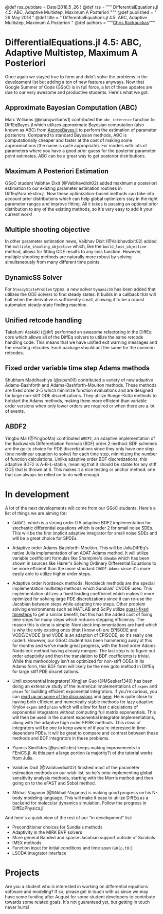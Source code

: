 @def rss_pubdate = Date(2018,5 ,26 )
@def rss = """ DifferentialEquations.jl 4.5: ABC, Adaptive Multistep, Maximum A Posteriori """
@def published = " 26 May 2018 "
@def title = " DifferentialEquations.jl 4.5: ABC, Adaptive Multistep, Maximum A Posteriori "
@def authors = """<a href="https://github.com/ChrisRackauckas">Chris Rackauckas</a>"""  

# DifferentialEquations.jl 4.5: ABC, Adaptive Multistep, Maximum A Posteriori

Once again we stayed true to form and didn't solve the problems in the
development list but adding a ton of new features anyways. Now that Google
Summer of Code (GSoC) is in full force, a lot of these updates are due to
our very awesome and productive students. Here's what we got.

## Approximate Bayesian Computation (ABC)

Marc Williams (@marcjwilliams1) contributed the `abc_inference` function to
DiffEqBayes.jl which utilizes approximate Bayesian computation (also known as
ABC) from [ApproxBayes.jl](https://github.com/marcjwilliams1/ApproxBayes.jl)
to perform the estimation of parameter posteriors. Compared to standard
Bayesian methods, ABC is computationally cheaper and faster at the cost of
making some approximations (the name is quite appropriate). For models with lots
of parameters where you have a good prior guess for the posterior parameter
point estimates, ABC can be a great way to get posterior distributions.

## Maximum A Posteriori Estimation

GSoC student Vaibhav Dixit (@Vaibhavdixit02) added maximum a posteriori estimation
to our existing parameter estimation routines in DiffEqParamEstim.jl. Now these
optimization-based methods can take into account prior distributions which can
help global optimizers stay in the right parameter ranges and improve fitting.
All it takes is passing an optional prior distribution to any of the existing
methods, so it's very easy to add it your current work!

## Multiple shooting objective

In other parameter estimation news, Vaibhav Dixit (@Vaibhavdixit02) added the
`multiple_shooting_objective` which, like the `build_loss_objective` method,
allows for fitting ODE results to any loss function. However, multiple shooting
methods are naturally more robust by solving simultaneously from many different
time points.

## DynamicSS Solver

For `SteadyStateProblem` types, a new solver `DynamicSS` has been added that
utilizes the ODE solvers to find steady states. It builds in a callback that
will halt when the derivative is sufficiently small, allowing it to be a
robust automated steady-state finding machine.

## Unified retcode handling

Takafumi Arakaki (@tkf) performed an awesome refactoring in the DiffEq core
which allows all of the DiffEq solvers to utilize the same retcode handling
code. This means that we have unified exit warning messages and the resulting
retcodes. Each package should act the same for the common retcodes.

## Fixed order variable time step Adams methods

Shubham Maddhashiya (@sipah00) contributed a variety of new adaptive
Adams-Bashforth and Adams-Bashforth-Moulton methods. These methods are fixed
order 3-5 which minimize function evaluations and are designed for large
non-stiff ODE discretizations. They utilize Runge-Kutta methods to hotstart the
Adams methods, making them more efficient than variable order versions when only
lower orders are required or when there are a lot of events.

## ABDF2

Yingbo Ma (@YingboMa) contributed `ABDF2`, an adaptive implementation of the
Backwards Differentiation Formula (BDF) order 2 method. BDF schemes are the
go-to choice for PDE discretizations since they only have one step (one
nonlinear equation to solve) for each time step, minimizing the number of
function calculations. Unlike adaptive order BDF discretizations, this adaptive
BDF2 is A-B-L-stable, meaning that it should be stable for any stiff ODE that is
thrown at it. This makes it a nice testing or anchor method: one that can always
be relied on to do well-enough.

# In development

A lot of the next developments will come from our GSoC students. Here's a list
of things we are aiming for:

- `SABDF2`, which is a strong order 0.5 adaptive BDF2 implementation for
  stochastic differential equations which is order 2 for small noise SDEs.
  This will be the first implicit adaptive integrator for small noise SDEs and
  will be a great choice for SPDEs.

- Adaptive order Adams-Bashforth-Moulton. This will be JuliaDiffEq's native
  Julia implementation of an AOAT Adams method. It will utilize variable
  coefficient formulas like Shampine's `ddeabm` which has been shown in sources
  like Hairer's Solving Ordinary Differential Equations to be more efficient
  than the more standard `CVODE_Adams` since it's more easily able to utilize
  higher order steps.

- Adaptive order Nordsieck methods. Nordsieck methods are the special
  implementation multistep methods which Sundials' CVODE uses. This
  implementation utilizes a fixed leading coefficient which makes it more
  optimized for solving large PDE discretizations since it can re-use the
  Jacobian between steps while adapting time steps. Other problem solving
  environments such as MATLAB and SciPy utilize
  [quasi-fixed timesteps](https://www.mathworks.com/help/pdf_doc/otherdocs/ode_suite.pdf)
  to get a similar benefit, but this has the added cost of fixing time steps
  for many steps which reduces stepping efficiency. The reason this is done
  is simple: Nordsieck implementations are hard which is why the only existing
  ones (that I know of) are EPISODE and VODE/CVODE (and VODE is an adaption of
  EPISODE, so it's really one code!). However, our GSoC student has been hammering
  away at this for months and we've made great progress, with the fixed order
  Adams Nordsieck method having already merged. The last step is to figure out
  order adaptivity and then the translation to BDF coefficients is trivial. While
  this methodology isn't as optimized for non-stiff ODEs in its Adams form, this
  BDF form will likely be the new goto method in DiffEq for large stiff PDE
  discretizations.

- Until exponential integrators! Xingjian Guo (@MSeeker1340) has been doing an
  extensive study of the numerical implementations of `expmv` and `phimv` for
  building efficient exponential integrators. If you're curious, you can
  [read up on some of the discussions](https://github.com/JuliaDiffEq/OrdinaryDiffEq.jl/pull/355#issuecomment-391169404) and [here](https://github.com/JuliaDiffEq/OrdinaryDiffEq.jl/issues/366#issuecomment-392165923). He is quite close to having both efficient and numerically stable methods
  for lazy adaptive Krylov `expmv` and `phimv` which will allow for fast c
  alculations of exponential integrators without computing full matrix
  exponentials. This will then be used in the current exponential integrator
  implementations, along with the adaptive high order EPIRK methods. This class
  of integrators will be one to keep aware of if you're interested in
  time-dependent PDEs. It will be great to compare and contrast between these
  methods and BDF integrators in these problems.

- Yiannis Simillides (@ysimillides) keeps making improvements to FEniCS.jl. At
  this part a large portion (a majority?) of the tutorial works from Julia.

- Vaibhav Dixit (@Vaibhavdixit02) finished most of the parameter estimation
  methods on our wish list, so he's onto implementing global sensitivity
  analysis methods, starting with the Morris method and then going on to
  the eFAST and Sobol method.

- Mikhail Vaganov (@Mikhail-Vaganov) is making good progress on his N-body
  modeling language. This will make it easy to utilize DiffEq as a backend
  for molecular dynamics simulation. Follow the progress in DiffEqPhysics.jl

And here's a quick view of the rest of our "in development" list:

- Preconditioner choices for Sundials methods
- Adaptivity in the MIRK BVP solvers
- More general Banded and sparse Jacobian support outside of Sundials
- IMEX methods
- Function input for initial conditions and time span (`u0(p,t0)`)
- LSODA integrator interface

# Projects

Are you a student who is interested in working on differential equations software
and modeling? If so, please get in touch with us since we may have some funding
after August for some student developers to contribute towards some related goals.
It's not guaranteed yet, but getting in touch never hurts!
